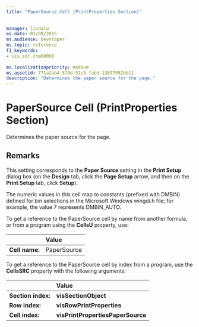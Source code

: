 ```yaml
---
title: "PaperSource Cell (PrintProperties Section)"
 
 
manager: lindalu
ms.date: 03/09/2015
ms.audience: Developer
ms.topic: reference
f1_keywords:
- vis_sdr.chm60068
 
ms.localizationpriority: medium
ms.assetid: 771a2ab4-578d-51c3-fabd-138f7952bb11
description: "Determines the paper source for the page."
---
```


# PaperSource Cell (PrintProperties Section)

Determines the paper source for the page. 
  
## Remarks

This setting corresponds to the **Paper Source** setting in the **Print Setup** dialog box (on the **Design** tab, click the **Page Setup** arrow, and then on the **Print Setup** tab, click **Setup**).
  
The numeric values in this cell map to constants (prefixed with DMBIN) defined for bin selections in the Microsoft Windows wingdi.h file; for example, the value 7 represents DMBIN_AUTO. 
  
To get a reference to the PaperSource cell by name from another formula, or from a program using the **CellsU** property, use: 
  
||Value |
|:-----|:-----|
|**Cell name:**  <br/> |PaperSource  <br/> |
   
To get a reference to the PaperSource cell by index from a program, use the **CellsSRC** property with the following arguments: 
  
||Value |
|:-----|:-----|
|**Section index:**  <br/> |**visSectionObject** <br/> |
|**Row index:**  <br/> |**visRowPrintProperties** <br/> |
|**Cell index:**  <br/> |**visPrintPropertiesPaperSource** <br/> |
   

